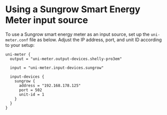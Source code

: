 # Using a Sungrow Smart Energy Meter input source

To use a Sungrow smart energy meter as an input source, set up the `uni-meter.conf` file as
below. Adjust the IP address, port, and unit ID according to your setup:

```hocon
uni-meter {
  output = "uni-meter.output-devices.shelly-pro3em"

  input = "uni-meter.input-devices.sungrow"
  
  input-devices {
    sungrow {
      address = "192.168.178.125"
      port = 502
      unit-id = 1
    }
  }  
}
```

